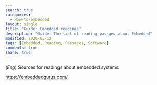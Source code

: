```yaml
---
search: true
categories: 
  - How-to-embedded
layout: single
title: "Guide: Embedded readings"
description: "Guide: The list of reading passges about Embedded"
modified: 2020-05-12
tags: [Embedded, Reading, Passages, Software]
comments: true
share: true
---
```

(*Eng*) Sources for readings about embedded systems  

https://embeddedgurus.com/  
